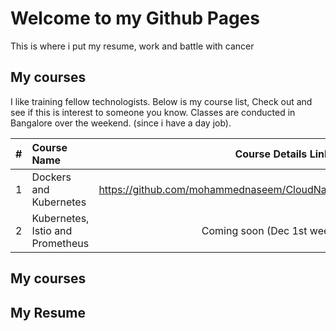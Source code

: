 # Welcome to my Github Pages
This is where i put my resume, work and battle with cancer


## My courses
I like training fellow technologists. Below is my course list, Check out and see if this is interest to someone you know.
Classes are conducted in Bangalore over the weekend. (since i have a day job).
 

| #           | Course Name           | Course Details Link    |
| ------------|:-------------|:------: |
| 1      | Dockers and Kubernetes            | https://github.com/mohammednaseem/CloudNative/blob/master/README.md |
| 2      | Kubernetes, Istio and Prometheus  |   Coming soon (Dec 1st week 2019                                      |


## My courses

## My Resume

